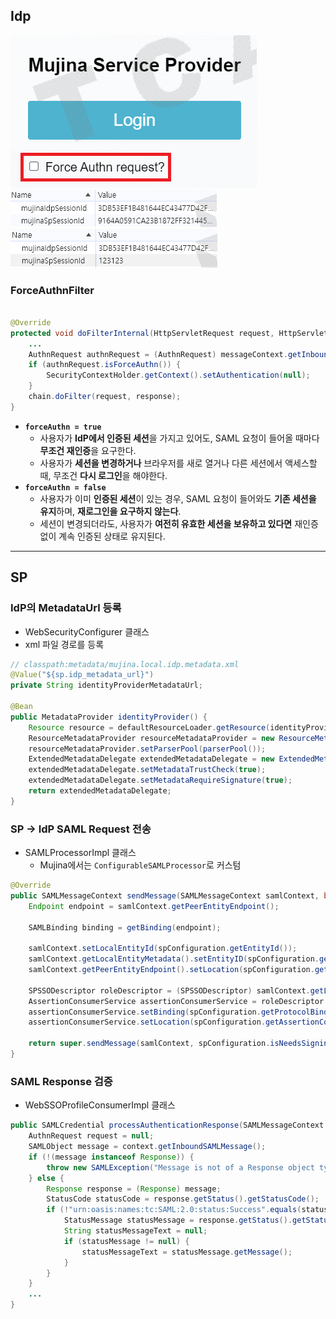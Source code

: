 ## Idp
![img.png](../../image/mujina1.PNG)  
![img.png](../../image/mujina2.PNG)
![img.png](../../image/mujina3.PNG)  

### ForceAuthnFilter
```java

@Override
protected void doFilterInternal(HttpServletRequest request, HttpServletResponse response, FilterChain chain) {
    ...
    AuthnRequest authnRequest = (AuthnRequest) messageContext.getInboundSAMLMessage();
    if (authnRequest.isForceAuthn()) {
        SecurityContextHolder.getContext().setAuthentication(null);
    }
    chain.doFilter(request, response);
}
```
- **`forceAuthn = true`**
    - 사용자가 **IdP에서 인증된 세션**을 가지고 있어도, SAML 요청이 들어올 때마다 **무조건 재인증**을 요구한다.
    - 사용자가 **세션을 변경하거나** 브라우저를 새로 열거나 다른 세션에서 액세스할 때, 무조건 **다시 로그인**을 해야한다.
- **`forceAuthn = false`**
    - 사용자가 이미 **인증된 세션**이 있는 경우, SAML 요청이 들어와도 **기존 세션을 유지**하며, **재로그인을 요구하지 않는다**.
    - 세션이 변경되더라도, 사용자가 **여전히 유효한 세션을 보유하고 있다면** 재인증 없이 계속 인증된 상태로 유지된다.

- - -
## SP  
### IdP의 MetadataUrl 등록
* WebSecurityConfigurer 클래스
* xml 파일 경로를 등록
```java
// classpath:metadata/mujina.local.idp.metadata.xml
@Value("${sp.idp_metadata_url}")
private String identityProviderMetadataUrl;

@Bean
public MetadataProvider identityProvider() {
    Resource resource = defaultResourceLoader.getResource(identityProviderMetadataUrl);
    ResourceMetadataProvider resourceMetadataProvider = new ResourceMetadataProvider(resource);
    resourceMetadataProvider.setParserPool(parserPool());
    ExtendedMetadataDelegate extendedMetadataDelegate = new ExtendedMetadataDelegate(resourceMetadataProvider, extendedMetadata());
    extendedMetadataDelegate.setMetadataTrustCheck(true);
    extendedMetadataDelegate.setMetadataRequireSignature(true);
    return extendedMetadataDelegate;
}
```

### SP -> IdP SAML Request 전송
* SAMLProcessorImpl 클래스
  * Mujina에서는 `ConfigurableSAMLProcessor`로 커스텀

```java
@Override
public SAMLMessageContext sendMessage(SAMLMessageContext samlContext, boolean sign) {
    Endpoint endpoint = samlContext.getPeerEntityEndpoint();

    SAMLBinding binding = getBinding(endpoint);

    samlContext.setLocalEntityId(spConfiguration.getEntityId());
    samlContext.getLocalEntityMetadata().setEntityID(spConfiguration.getEntityId());
    samlContext.getPeerEntityEndpoint().setLocation(spConfiguration.getIdpSSOServiceURL());

    SPSSODescriptor roleDescriptor = (SPSSODescriptor) samlContext.getLocalEntityMetadata().getRoleDescriptors().get(0);
    AssertionConsumerService assertionConsumerService = roleDescriptor.getAssertionConsumerServices().stream().filter(service -> service.isDefault()).findAny().orElseThrow(() -> new RuntimeException("No default ACS"));
    assertionConsumerService.setBinding(spConfiguration.getProtocolBinding());
    assertionConsumerService.setLocation(spConfiguration.getAssertionConsumerServiceURL());

    return super.sendMessage(samlContext, spConfiguration.isNeedsSigning(), binding);
}
```

### SAML Response 검증 
* WebSSOProfileConsumerImpl 클래스  
```java
public SAMLCredential processAuthenticationResponse(SAMLMessageContext context) {
    AuthnRequest request = null;
    SAMLObject message = context.getInboundSAMLMessage();
    if (!(message instanceof Response)) {
        throw new SAMLException("Message is not of a Response object type");
    } else {
        Response response = (Response) message;
        StatusCode statusCode = response.getStatus().getStatusCode();
        if (!"urn:oasis:names:tc:SAML:2.0:status:Success".equals(statusCode.getValue())) {
            StatusMessage statusMessage = response.getStatus().getStatusMessage();
            String statusMessageText = null;
            if (statusMessage != null) {
                statusMessageText = statusMessage.getMessage();
            }
        }
    }
    ...
}
```
